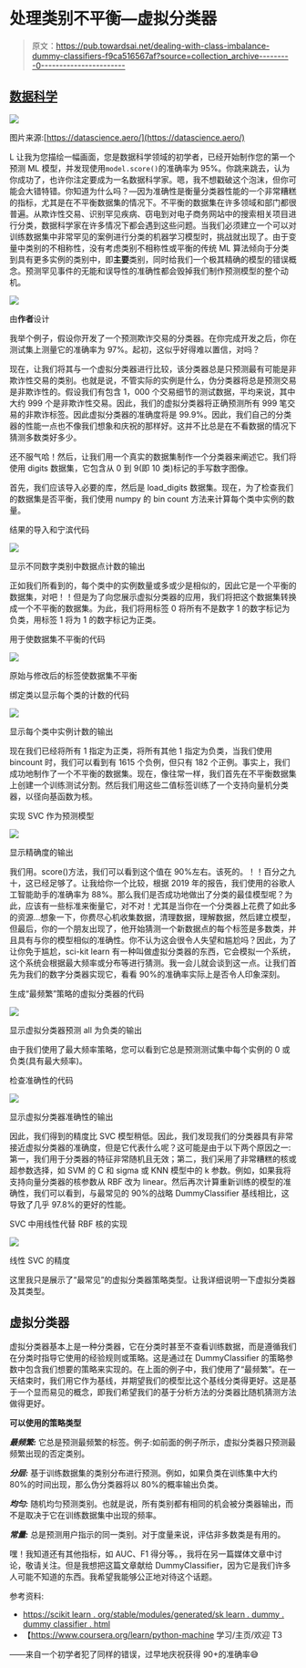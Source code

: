 # 处理类别不平衡—虚拟分类器

> 原文：<https://pub.towardsai.net/dealing-with-class-imbalance-dummy-classifiers-f9ca516567af?source=collection_archive---------0----------------------->

## [数据科学](https://towardsai.net/p/category/data-science)

![](img/fc80697bb957822ba94e1a39752ee61e.png)

图片来源:[https://datascience.aero/](https://datascience.aero/)

L 让我为您描绘一幅画面，您是数据科学领域的初学者，已经开始制作您的第一个预测 ML 模型，并发现使用`model.score()`的准确率为 95%。你跳来跳去，认为你成功了，也许你注定要成为一名数据科学家。嗯，我不想戳破这个泡沫，但你可能会大错特错。你知道为什么吗？—因为准确性是衡量分类器性能的一个非常糟糕的指标，尤其是在不平衡数据集的情况下。不平衡的数据集在许多领域和部门都很普遍。从欺诈性交易、识别罕见疾病、窃电到对电子商务网站中的搜索相关项目进行分类，数据科学家在许多情况下都会遇到这些问题。当我们必须建立一个可以对训练数据集中非常罕见的案例进行分类的机器学习模型时，挑战就出现了。由于变量中类别的不相称性，没有考虑类别不相称性或平衡的传统 ML 算法倾向于分类到具有更多实例的类别中，即**主要**类别，同时给我们一个极其精确的模型的错误概念。预测罕见事件的无能和误导性的准确性都会毁掉我们制作预测模型的整个动机。

![](img/79cf66375fd5a18b4bb2cbc341d8cec5.png)

由**作者**设计

我举个例子，假设你开发了一个预测欺诈交易的分类器。在你完成开发之后，你在测试集上测量它的准确率为 97%。起初，这似乎好得难以置信，对吗？

现在，让我们将其与一个虚拟分类器进行比较，该分类器总是只预测最有可能是非欺诈性交易的类别。也就是说，不管实际的实例是什么，伪分类器将总是预测交易是非欺诈性的。假设我们有包含 1，000 个交易细节的测试数据，平均来说，其中大约 999 个是非欺诈性交易。因此，我们的虚拟分类器将正确预测所有 999 笔交易的非欺诈标签。因此虚拟分类器的准确度将是 99.9%。因此，我们自己的分类器的性能一点也不像我们想象和庆祝的那样好。这并不比总是在不看数据的情况下猜测多数类好多少。

还不服气哈！然后，让我们用一个真实的数据集制作一个分类器来阐述它。我们将使用 digits 数据集，它包含从 0 到 9(即 10 类)标记的手写数字图像。

首先，我们应该导入必要的库，然后是 load_digits 数据集。现在，为了检查我们的数据集是否平衡，我们使用 numpy 的 bin count 方法来计算每个类中实例的数量。

结果的导入和宁滨代码

![](img/6ceffc71a5743543703f2844c60025a7.png)

显示不同数字类别中数据点计数的输出

正如我们所看到的，每个类中的实例数量或多或少是相似的，因此它是一个平衡的数据集，对吧！！但是为了向您展示虚拟分类器的应用，我们将把这个数据集转换成一个不平衡的数据集。为此，我们将用标签 0 将所有不是数字 1 的数字标记为负类，用标签 1 将为 1 的数字标记为正类。

用于使数据集不平衡的代码

![](img/2c65eaa413ae9d832291f2da259a2233.png)

原始与修改后的标签使数据集不平衡

绑定类以显示每个类的计数的代码

![](img/bb43a2aa7485e0cc486b243a54c30d71.png)

显示每个类中实例计数的输出

现在我们已经将所有 1 指定为正类，将所有其他 1 指定为负类，当我们使用 bincount 时，我们可以看到有 1615 个负例，但只有 182 个正例。事实上，我们成功地制作了一个不平衡的数据集。现在，像往常一样，我们首先在不平衡数据集上创建一个训练测试分割。然后我们用这些二值标签训练了一个支持向量机分类器，以径向基函数为核。

实现 SVC 作为预测模型

![](img/17f590392ef7042b563b48d7019191b8.png)

显示精确度的输出

我们用。score()方法，我们可以看到这个值在 90%左右。该死的。！！百分之九十，这已经足够了。让我给你一个比较，根据 2019 年的报告，我们使用的谷歌人工智能助手的准确率为 88%。那么我们是否成功地做出了分类的最佳模型呢？为此，应该有一些标准来衡量它，对不对！尤其是当你在一个分类器上花费了如此多的资源…想象一下，你费尽心机收集数据，清理数据，理解数据，然后建立模型，但最后，你的一个朋友出现了，他开始猜测一个新数据点的每个标签是多数类，并且具有与你的模型相似的准确性。你不认为这会很令人失望和尴尬吗？因此，为了让你免于尴尬，sci-kit learn 有一种叫做虚拟分类器的东西，它会模拟一个系统，这个系统会根据最大频率或分布等进行猜测。我一会儿就会谈到这一点。让我们首先为我们的数字分类器实现它，看看 90%的准确率实际上是否令人印象深刻。

生成“最频繁”策略的虚拟分类器的代码

![](img/632ba8eee92ac9924af63b53a8bcf3a8.png)

显示虚拟分类器预测 all 为负类的输出

由于我们使用了最大频率策略，您可以看到它总是预测测试集中每个实例的 0 或负类(具有最大频率)。

检查准确性的代码

![](img/72a67a9ba7c65153d17d872cf83623ea.png)

显示虚拟分类器准确性的输出

因此，我们得到的精度比 SVC 模型稍低。因此，我们发现我们的分类器具有非常接近虚拟分类器的准确度，但是它代表什么呢？这可能是由于以下两个原因之一:第一，我们用于分类器的特征非常随机且无效；第二，我们采用了非常糟糕的核或超参数选择，如 SVM 的 C 和 sigma 或 KNN 模型中的 k 参数。例如，如果我将支持向量分类器的核参数从 RBF 改为 linear。然后再次计算重新训练的模型的准确性，我们可以看到，与最常见的 90%的战略 DummyClassifier 基线相比，这导致了几乎 97.8%的更好的性能。

SVC 中用线性代替 RBF 核的实现

![](img/4bbfe543d047da5ab859fbfef52a4349.png)

线性 SVC 的精度

这里我只是展示了“最常见”的虚拟分类器策略类型。让我详细说明一下虚拟分类器及其类型。

## **虚拟分类器**

虚拟分类器基本上是一种分类器，它在分类时甚至不查看训练数据，而是遵循我们在分类时指导它使用的经验规则或策略。这是通过在 DummyClassifier 的策略参数中包含我们想要的策略来实现的。在上面的例子中，我们使用了“最频繁”。在一天结束时，我们用它作为基线，并期望我们的模型比这个基线分类得更好。这是基于一个显而易见的概念，即我们希望我们的基于分析方法的分类器比随机猜测方法做得更好。

**可以使用的策略类型**

***最频繁:*** 它总是预测最频繁的标签。例子:如前面的例子所示，虚拟分类器只预测最频繁出现的否定类别。

***分层:*** 基于训练数据集的类别分布进行预测。例如，如果负类在训练集中大约 80%的时间出现，那么伪分类器将以 80%的概率输出负类。

***均匀:*** 随机均匀预测类别。也就是说，所有类别都有相同的机会被分类器输出，而不是取决于它在训练数据集中出现的频率。

***常量:*** 总是预测用户指示的同一类别。对于度量来说，评估非多数类是有用的。

嘿！我知道还有其他指标，如 AUC、F1 得分等。，我将在另一篇媒体文章中讨论，敬请关注。但是我想把这篇文章献给 DummyClassifier，因为它是我们许多人可能不知道的东西。我希望我能够公正地对待这个话题。

参考资料:

*   [https://scikit learn . org/stable/modules/generated/sk learn . dummy . dummy classifier . html](https://scikit-learn.org/stable/modules/generated/sklearn.dummy.DummyClassifier.html)
*   【https://www.coursera.org/learn/python-machine 学习/主页/欢迎 T3

——来自一个初学者犯了同样的错误，过早地庆祝获得 90+的准确率😅